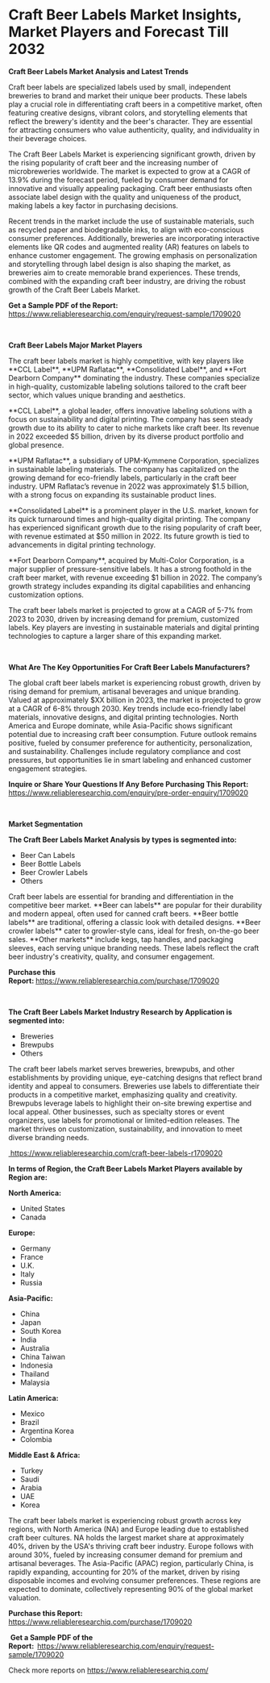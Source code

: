 <p><h1>Craft Beer Labels Market Insights, Market Players and Forecast Till 2032</h1></p><p><strong>Craft Beer Labels Market Analysis and Latest Trends</strong></p>
<p><p>Craft beer labels are specialized labels used by small, independent breweries to brand and market their unique beer products. These labels play a crucial role in differentiating craft beers in a competitive market, often featuring creative designs, vibrant colors, and storytelling elements that reflect the brewery's identity and the beer's character. They are essential for attracting consumers who value authenticity, quality, and individuality in their beverage choices.</p><p>The Craft Beer Labels Market is experiencing significant growth, driven by the rising popularity of craft beer and the increasing number of microbreweries worldwide. The market is expected to grow at a CAGR of 13.9% during the forecast period, fueled by consumer demand for innovative and visually appealing packaging. Craft beer enthusiasts often associate label design with the quality and uniqueness of the product, making labels a key factor in purchasing decisions.</p><p>Recent trends in the market include the use of sustainable materials, such as recycled paper and biodegradable inks, to align with eco-conscious consumer preferences. Additionally, breweries are incorporating interactive elements like QR codes and augmented reality (AR) features on labels to enhance customer engagement. The growing emphasis on personalization and storytelling through label design is also shaping the market, as breweries aim to create memorable brand experiences. These trends, combined with the expanding craft beer industry, are driving the robust growth of the Craft Beer Labels Market.</p></p>
<p><strong>Get a Sample PDF of the Report:&nbsp;</strong> <a href="https://www.reliableresearchiq.com/enquiry/request-sample/1709020?utm_campaign=2099&utm_medium=2&utm_source=Github&utm_content=ia&utm_term=25012025&utm_id=craft-beer-labels">https://www.reliableresearchiq.com/enquiry/request-sample/1709020</a></p>
<p>&nbsp;</p>
<p><strong>Craft Beer Labels Major Market Players</strong></p>
<p><p>The craft beer labels market is highly competitive, with key players like **CCL Label**, **UPM Raflatac**, **Consolidated Label**, and **Fort Dearborn Company** dominating the industry. These companies specialize in high-quality, customizable labeling solutions tailored to the craft beer sector, which values unique branding and aesthetics.</p><p>**CCL Label**, a global leader, offers innovative labeling solutions with a focus on sustainability and digital printing. The company has seen steady growth due to its ability to cater to niche markets like craft beer. Its revenue in 2022 exceeded $5 billion, driven by its diverse product portfolio and global presence.</p><p>**UPM Raflatac**, a subsidiary of UPM-Kymmene Corporation, specializes in sustainable labeling materials. The company has capitalized on the growing demand for eco-friendly labels, particularly in the craft beer industry. UPM Raflatac’s revenue in 2022 was approximately $1.5 billion, with a strong focus on expanding its sustainable product lines.</p><p>**Consolidated Label** is a prominent player in the U.S. market, known for its quick turnaround times and high-quality digital printing. The company has experienced significant growth due to the rising popularity of craft beer, with revenue estimated at $50 million in 2022. Its future growth is tied to advancements in digital printing technology.</p><p>**Fort Dearborn Company**, acquired by Multi-Color Corporation, is a major supplier of pressure-sensitive labels. It has a strong foothold in the craft beer market, with revenue exceeding $1 billion in 2022. The company’s growth strategy includes expanding its digital capabilities and enhancing customization options.</p><p>The craft beer labels market is projected to grow at a CAGR of 5-7% from 2023 to 2030, driven by increasing demand for premium, customized labels. Key players are investing in sustainable materials and digital printing technologies to capture a larger share of this expanding market.</p></p>
<p>&nbsp;</p>
<p><strong>What Are The Key Opportunities For Craft Beer Labels Manufacturers?</strong></p>
<p><p>The global craft beer labels market is experiencing robust growth, driven by rising demand for premium, artisanal beverages and unique branding. Valued at approximately $XX billion in 2023, the market is projected to grow at a CAGR of 6-8% through 2030. Key trends include eco-friendly label materials, innovative designs, and digital printing technologies. North America and Europe dominate, while Asia-Pacific shows significant potential due to increasing craft beer consumption. Future outlook remains positive, fueled by consumer preference for authenticity, personalization, and sustainability. Challenges include regulatory compliance and cost pressures, but opportunities lie in smart labeling and enhanced customer engagement strategies.</p></p>
<p><strong>Inquire or Share Your Questions If Any Before Purchasing This Report:</strong> <a href="https://www.reliableresearchiq.com/enquiry/pre-order-enquiry/1709020?utm_campaign=2099&utm_medium=2&utm_source=Github&utm_content=ia&utm_term=25012025&utm_id=craft-beer-labels">https://www.reliableresearchiq.com/enquiry/pre-order-enquiry/1709020</a></p>
<p>&nbsp;</p>
<p><strong>Market Segmentation</strong></p>
<p><strong>The Craft Beer Labels Market Analysis by types is segmented into:</strong></p>
<p><ul><li>Beer Can Labels</li><li>Beer Bottle Labels</li><li>Beer Crowler Labels</li><li>Others</li></ul></p>
<p><p>Craft beer labels are essential for branding and differentiation in the competitive beer market. **Beer can labels** are popular for their durability and modern appeal, often used for canned craft beers. **Beer bottle labels** are traditional, offering a classic look with detailed designs. **Beer crowler labels** cater to growler-style cans, ideal for fresh, on-the-go beer sales. **Other markets** include kegs, tap handles, and packaging sleeves, each serving unique branding needs. These labels reflect the craft beer industry's creativity, quality, and consumer engagement.</p></p>
<p><strong>Purchase this Report:&nbsp;</strong><a href="https://www.reliableresearchiq.com/purchase/1709020?utm_campaign=2099&utm_medium=2&utm_source=Github&utm_content=ia&utm_term=25012025&utm_id=craft-beer-labels">https://www.reliableresearchiq.com/purchase/1709020</a></p>
<p>&nbsp;</p>
<p><strong>The Craft Beer Labels Market Industry Research by Application is segmented into:</strong></p>
<p><ul><li>Breweries</li><li>Brewpubs</li><li>Others</li></ul></p>
<p><p>The craft beer labels market serves breweries, brewpubs, and other establishments by providing unique, eye-catching designs that reflect brand identity and appeal to consumers. Breweries use labels to differentiate their products in a competitive market, emphasizing quality and creativity. Brewpubs leverage labels to highlight their on-site brewing expertise and local appeal. Other businesses, such as specialty stores or event organizers, use labels for promotional or limited-edition releases. The market thrives on customization, sustainability, and innovation to meet diverse branding needs.</p></p>
<p><a href="https://www.reliableresearchiq.com/craft-beer-labels-r1709020?utm_campaign=2099&utm_medium=2&utm_source=Github&utm_content=ia&utm_term=25012025&utm_id=craft-beer-labels">&nbsp;https://www.reliableresearchiq.com/craft-beer-labels-r1709020</a></p>
<p><strong>In terms of Region, the Craft Beer Labels Market Players available by Region are:</strong></p>
<p>
    <p> <strong> North America: </strong>
        <ul>
            <li>United States</li>
            <li>Canada</li>
        </ul>
        </p> 
    <p> <strong> Europe: </strong>
        <ul>
            <li>Germany</li>
            <li>France</li>
            <li>U.K.</li>
            <li>Italy</li>
            <li>Russia</li>
        </ul>
        </p> 
    <p> <strong> Asia-Pacific: </strong>
        <ul>
            <li>China</li>
            <li>Japan</li>
            <li>South Korea</li>
            <li>India</li>
            <li>Australia</li>
            <li>China Taiwan</li>
            <li>Indonesia</li>
            <li>Thailand</li>
            <li>Malaysia</li>
        </ul>
        </p> 
    <p> <strong> Latin America: </strong>
        <ul>
            <li>Mexico</li>
            <li>Brazil</li>
            <li>Argentina Korea</li>
            <li>Colombia</li>
        </ul>
        </p> 
    <p> <strong> Middle East & Africa: </strong>
        <ul>
            <li>Turkey</li>
            <li>Saudi</li>
            <li>Arabia</li>
            <li>UAE</li>
            <li>Korea</li>
        </ul>
    </p>
    </p>
<p><p>The craft beer labels market is experiencing robust growth across key regions, with North America (NA) and Europe leading due to established craft beer cultures. NA holds the largest market share at approximately 40%, driven by the USA's thriving craft beer industry. Europe follows with around 30%, fueled by increasing consumer demand for premium and artisanal beverages. The Asia-Pacific (APAC) region, particularly China, is rapidly expanding, accounting for 20% of the market, driven by rising disposable incomes and evolving consumer preferences. These regions are expected to dominate, collectively representing 90% of the global market valuation.</p></p>
<p><strong>Purchase this Report: </strong><a href="https://www.reliableresearchiq.com/purchase/1709020?utm_campaign=2099&utm_medium=2&utm_source=Github&utm_content=ia&utm_term=25012025&utm_id=craft-beer-labels">https://www.reliableresearchiq.com/purchase/1709020</a></p>
<p>&nbsp;<strong>Get a Sample PDF of the Report:&nbsp;&nbsp;</strong><a href="https://www.reliableresearchiq.com/enquiry/request-sample/1709020?utm_campaign=2099&utm_medium=2&utm_source=Github&utm_content=ia&utm_term=25012025&utm_id=craft-beer-labels">https://www.reliableresearchiq.com/enquiry/request-sample/1709020</a></p>
<p><strong></strong></p>
<p>Check more reports on <a href="https://www.reliableresearchiq.com/?utm_campaign=2099&utm_medium=2&utm_source=Github&utm_content=ia&utm_term=25012025&utm_id=craft-beer-labels">https://www.reliableresearchiq.com/</a></p>
